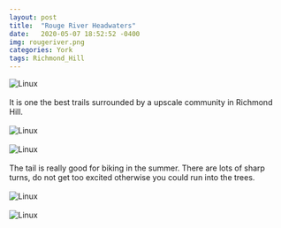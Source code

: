 ```yaml
---
layout: post
title:  "Rouge River Headwaters"
date:   2020-05-07 18:52:52 -0400
img: rougeriver.png
categories: York
tags: Richmond_Hill
---
```


![Linux]({{site.baseurl}}/images/rougeriver.png)
<br>
<br>
It is one the best trails surrounded by a upscale community in Richmond Hill.
<br>
<br>
![Linux]({{site.baseurl}}/images/rougeriver1.jpg)
<br>
<br>
![Linux]({{site.baseurl}}/images/rougeriver2.jpg)
<br>
<br>
The tail is really good for biking in the summer. There are lots of sharp turns, do not get too excited otherwise you could run into the trees.
<br>
<br>
![Linux]({{site.baseurl}}/images/rougeriver3.jpg)
<br>
<br>
![Linux]({{site.baseurl}}/images/rougeriver4.jpg)
